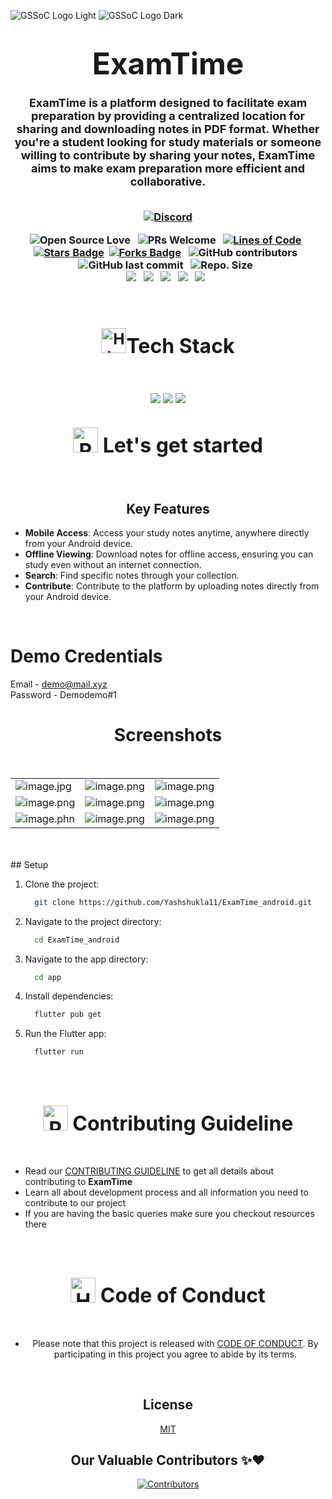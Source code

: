 
![GSSoC Logo Light](https://user-images.githubusercontent.com/63473496/213306239-9e8fc317-ce2f-4127-8bfe-17f5df06ee99.png#gh-light-mode-only)
![GSSoC Logo Dark](https://user-images.githubusercontent.com/63473496/213306279-338f7ce9-9a9f-4427-8c2a-3e344874498f.png#gh-dark-mode-only)


<div align="center">
<h1>
<font size="10"> ExamTime</font>
</h1>
</div>

<div align="center">

<h3><font size="4">ExamTime is a platform designed to facilitate exam preparation by providing a centralized location for sharing and downloading notes in PDF format. Whether you're a student looking for study materials or someone willing to contribute by sharing your notes, ExamTime aims to make exam preparation more efficient and collaborative.
</font>
<br>
<br>
<p>

[![Discord](https://img.shields.io/badge/Discord-%235865F2.svg?style=for-the-badge&logo=discord&logoColor=white)]()

![Open Source Love](https://badges.frapsoft.com/os/v2/open-source.svg?v=103)
&nbsp; ![PRs Welcome](https://img.shields.io/badge/PRs-welcome-green.svg) &nbsp;
<a href="https://github.com/Yashshukla11/ExamTime_android"><img src="https://sloc.xyz/github/Yashshukla11/ExamTime_android" alt="Lines of Code"/></a>
&nbsp;
<a href="https://github.com/Yashshukla11/ExamTime_android/stargazers"><img src="https://img.shields.io/github/stars/Yashshukla11/ExamTime_android" alt="Stars Badge"/></a>
&nbsp;<a href="https://github.com/Yashshukla11/ExamTime_android.git/network/members"><img src="https://img.shields.io/github/forks/Yashshukla11/ExamTime_android" alt="Forks Badge"/></a>
&nbsp;
![GitHub contributors](https://img.shields.io/github/contributors/Yashshukla11/ExamTime_android?color=blue)
&nbsp;
![GitHub last commit](https://img.shields.io/github/last-commit/Yashshukla11/ExamTime_android?color=red&style=plastic)
&nbsp;
![Repo. Size](https://img.shields.io/github/repo-size/Yashshukla11/ExamTime_android?color=white)
&nbsp;  
<a href="https://github.com/Yashshukla11/ExamTime_android/blob/main/LICENSE"><img src="https://img.shields.io/badge/license-MIT-blue.svg?v=103"></a>
&nbsp;
<a href="https://github.com/Yashshukla11/ExamTime_android/issues"><img src="https://img.shields.io/github/issues/Yashshukla11/ExamTime_android?color=0059b3"></a>
&nbsp;
<a href="https://github.com/Yashshukla11/ExamTime_android/issues?q=is%3Aissue+is%3Aclosed"><img src="https://img.shields.io/github/issues-closed-raw/Yashshukla11/ExamTime_android?color=yellow"></a>
&nbsp;
<a href="https://github.com/Yashshukla11/ExamTime_android/pulls"><img src="https://img.shields.io/github/issues-pr/Yashshukla11/ExamTime_android?color=brightgreen"></a>
&nbsp;
<a href="https://github.com/Yashshukla11/ExamTime_android/pulls?q=is%3Apr+is%3Aclosed"><img src="https://img.shields.io/github/issues-pr-closed-raw/Yashshukla11/ExamTime_android?color=0059b3"></a>
&nbsp;

</br>


<div align="center">
<h2><img src="https://raw.githubusercontent.com/Tarikul-Islam-Anik/Animated-Fluent-Emojis/master/Emojis/Travel%20and%20places/High%20Voltage.png" alt="High Voltage" width="40" height="40" /><font size="6">Tech Stack</font></h2>

<br>
</div>
<center>
  <p>
    <div align="center">
      <a href="https://flutter.dev/"><img src="https://img.shields.io/badge/Flutter-%2302569B.svg?style=for-the-badge&logo=Flutter&logoColor=white"></a>
      <a href="https://www.mongodb.com/"><img src="https://img.shields.io/badge/MongoDB-47A248.svg?style=for-the-badge&logo=MongoDB&logoColor=white"></a>
      <a href="https://dart.dev/"><img src="https://img.shields.io/badge/dart-%230175C2.svg?style=for-the-badge&logo=dart&logoColor=white"></a>
    </div>
  </p>
</center>
<div align="center">
<h2><font size="6"><img src="https://raw.githubusercontent.com/Tarikul-Islam-Anik/Animated-Fluent-Emojis/master/Emojis/Travel%20and%20places/Rocket.png" alt="Rocket" width="40" height="40" /> Let's get started</font></h2>

</div>
<br>


## Key Features
<div align='left'>
  
- **Mobile Access**: Access your study notes anytime, anywhere directly from your Android device.
- **Offline Viewing**: Download notes for offline access, ensuring you can study even without an
  internet connection.
- **Search**: Find specific notes through your collection.
- **Contribute**: Contribute to the platform by uploading notes directly from your Android device.
  
</br>
</div>

<div align='left'>

# Demo Credentials

Email - demo@mail.xyz
<br>
Password - Demodemo#1

</div>

# Screenshots

<br>

|                                                                                             |                                                                                             |                                                                                           |
|---------------------------------------------------------------------------------------------|---------------------------------------------------------------------------------------------|-------------------------------------------------------------------------------------------|
| ![image.jpg](https://i.postimg.cc/XXS03qrh/Whats-App-Image-2024-05-02-at-12-15-25-PM.jpg)   | ![image.png](https://i.postimg.cc/J4GqCK89/Whats-App-Image-2024-05-02-at-12-15-22-PM.jpg)   | ![image.png](https://i.postimg.cc/bYHJNjyn/Whats-App-Image-2024-05-02-at-12-15-26-PM.jpg) |
| ![image.png](https://i.postimg.cc/9f8YNFQH/Whats-App-Image-2024-05-02-at-12-15-26-PM-1.jpg) | ![image.png](https://i.postimg.cc/ZnyHNtZt/Whats-App-Image-2024-05-02-at-12-15-27-PM.jpg)   | ![image.png](https://i.postimg.cc/j2wWdRTN/Whats-App-Image-2024-05-02-at-12-51-21-PM.jpg) |
| ![image.phn](https://i.postimg.cc/k5v5vfq2/Whats-App-Image-2024-05-02-at-12-15-28-PM.jpg)   | ![image.png](https://i.postimg.cc/0yLw6MjQ/Whats-App-Image-2024-05-02-at-12-15-28-PM-1.jpg) | ![image.png](https://i.postimg.cc/6QqBNYt4/Whats-App-Image-2024-05-02-at-12-15-29-PM.jpg) |

<br>
<br>
<div align='left'>
## Setup

<br>

1. Clone the project:

    ```bash
      git clone https://github.com/Yashshukla11/ExamTime_android.git
    ```

2. Navigate to the project directory:

    ```bash
      cd ExamTime_android
    ```
3. Navigate to the app directory:

    ```bash
      cd app
    ```

4. Install dependencies:

    ```bash
      flutter pub get
    ```
5. Run the Flutter app:
    ```bash
      flutter run
    ```
</div>
<br>
<br>
<div align="center">
<h2><font size="6"><img src="https://raw.githubusercontent.com/Tarikul-Islam-Anik/Animated-Fluent-Emojis/master/Emojis/Objects/Page%20with%20Curl.png" alt="Page with Curl" width="40" height="40" /> Contributing Guideline </font></h2>
</div>
<br>
<div align='left'>
<!-- contributing guideline detail -->

- Read our [CONTRIBUTING GUIDELINE](/CONTRIBUTING.md) to get all details about contributing to **ExamTime**
- Learn all about development process and all information you need to contribute to our project
- If you are having the basic queries make sure you checkout resources there
</div>
<br>
<br>
<!-- code of conduct -->

<div align="center">
<h2><font size="6"><img src="https://raw.githubusercontent.com/Tarikul-Islam-Anik/Animated-Fluent-Emojis/master/Emojis/Hand%20gestures/Handshake.png" alt="Handshake" width="40" height="40" /> Code of Conduct </font></h2>
</div>
<br>

- Please note that this project is released with [CODE OF CONDUCT](/CODE_OF_CONDUCT.md). By participating in this project you agree to abide by its terms.

<br>

## License

[MIT](https://choosealicense.com/licenses/mit/)



## Our Valuable Contributors ✨❤️

[![Contributors](https://contrib.rocks/image?repo=Yashshukla11/ExamTime_android)](https://github.com/Yashshukla11/ExamTime_android.git/graphs/contributors)
